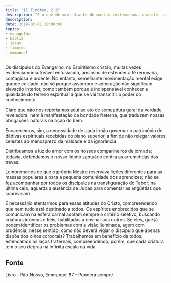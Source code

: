 ```yaml
---
title: "II Timóteo, 2:2"
description: “E o que de mim, diante de muitas testemunhas, ouviste, confia­o a homens fiéis, que sejam idôneos para também ensinarem a outros.” - Paulo
description: 
date: 2019-02-01 19:00:00
topics: 
- evangelho
- biblia
- jesus
- timoteo
- emmanuel
---
```


Os discípulos do Evangelho, no Espiritismo cristão, muitas vezes
evidenciam insofreável entusiasmo, ansiosos de estender a fé renovada, contagiosa e
ardente. No entanto, semelhante movimentação mental exige grande cuidado, não só
porque assombro e admiração não significam elevação interior, como também
porque é indispensável conhecer a qualidade do terreno espiritual a que se vai
transmitir o poder do conhecimento.

Claro que não nos reportamos aqui ao ato de semeadura geral da verdade
reveladora, nem à manifestação da bondade fraterna, que traduzem nossas
obrigações naturais na ação do bem.

Encarecemos, sim, a necessidade de cada irmão governar o patrimônio de
dádivas espirituais recebidas do plano superior, a fim de não relegar valores celestes
ao menosprezo da maldade e da ignorância.

Distribuamos a luz do amor com os nossos companheiros de jornada;
todavia, defendamos o nosso íntimo santuário contra as arremetidas das trevas.

Lembremo­nos de que o próprio Mestre reservava lições diferentes para as
massas populares e para a pequena comunidade dos aprendizes; não se fez
acompanhar por todos os discípulos na transfiguração do Tabor; na última ceia,
aguarda a ausência de Judas para comentar as angústias que sobreviriam.

É necessário atentarmos para essas atitudes do Cristo, compreendendo que
nem tudo está destinado a todos. Os espíritos enobrecidos que se comunicam na
esfera carnal adotam sempre o critério seletivo, buscando criaturas idôneas e fiéis,
habilitadas a ensinar aos outros. Se eles, que já podem identificar os problemas com
a visão iluminada, agem com prudência, nesse sentido, como não deverá vigiar o
discípulo que apenas dispõe dos olhos corporais?
Trabalhemos em benefício de todos, estendamos os laços fraternais,
compreendendo, porém, que cada criatura tem o seu degrau na infinita escala da
vida.



## Fonte
Livro - Pão Nosso, Emmanuel
87 - Pondera sempre
